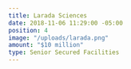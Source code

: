 ```yaml
---
title: Larada Sciences
date: 2018-11-06 11:29:00 -05:00
position: 4
image: "/uploads/larada.png"
amount: "$10 million"
type: Senior Secured Facilities
---
```


